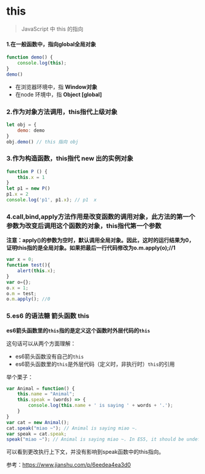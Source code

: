 # this

> JavaScript 中 this 的指向



#### 1.在一般函数中，指向global全局对象

```js
function demo() {
    console.log(this);
}
demo()
```

+ 在浏览器环境中，指  **Window对象**
+ 在node 环境中，指 **Object [global]**



### 2.作为对象方法调用，this指代上级对象

```js
let obj = {
    demo: demo
}
obj.demo() // this 指向 obj
```



### 3.作为构造函数，this指代 new 出的实例对象

```js
function P () {
    this.x = 1
}
let p1 = new P()
p1.x = 2
console.log('p1', p1.x); // p1  x

```



### 4.call,bind,apply方法作用是改变函数的调用对象，此方法的第一个参数为改变后调用这个函数的对象，this指代第一个参数

**注意：apply()的参数为空时，默认调用全局对象。因此，这时的运行结果为0，证明this指的是全局对象。如果把最后一行代码修改为o.m.apply(o);//1**

```js
var x = 0;
function test(){
    alert(this.x);
}
var o={};
o.x = 1;
o.m = test;
o.m.apply(); //0
```



### 5.es6 的语法糖 箭头函数 this

**es6箭头函数里的`this`指的是定义这个函数时外层代码的`this`**

这句话可以从两个方面理解：

+ es6箭头函数没有自己的`this`
+ es6箭头函数里的`this`是外层代码（定义时，非执行时）`this`的引用

举个栗子：

```js
var Animal = function() {
    this.name = "Animal";
    this.speak = (words) => {
        console.log(this.name + ' is saying ' + words + '.');
    }
}
var cat = new Animal();
cat.speak("miao ~"); // Animal is saying miao ~.
var speak = cat.speak;
speak("miao ~"); // Animal is saying miao ~. In ES5, it should be undefined is saying miao~.
```

可以看到更改执行上下文，并没有影响到speak函数中的this指向。



参考：https://www.jianshu.com/p/6eedea4ea3d0